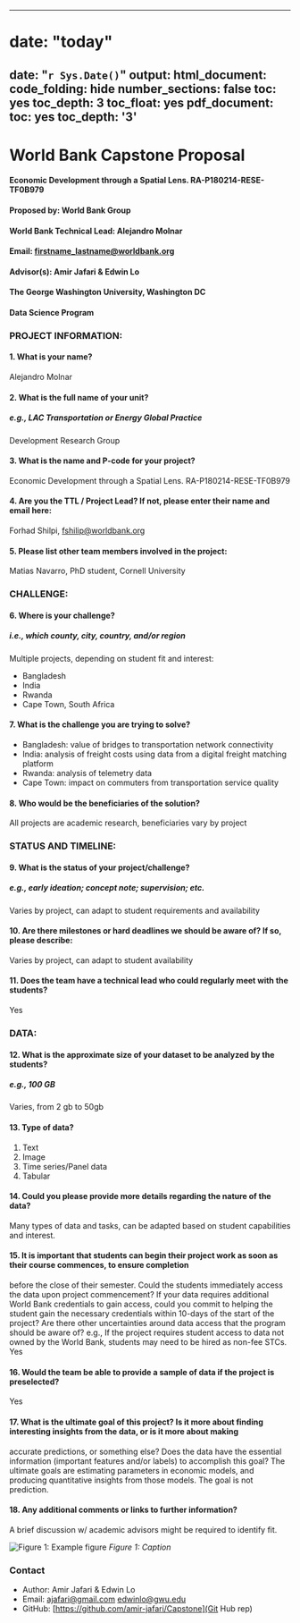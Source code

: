 
---
# date: "today"
date: "`r Sys.Date()`"
output:
  html_document:
    code_folding: hide
    number_sections: false
    toc: yes
    toc_depth: 3
    toc_float: yes
  pdf_document:
    toc: yes
    toc_depth: '3'
---

# **World Bank Capstone Proposal**
#### Economic Development through a Spatial Lens. RA-P180214-RESE-TF0B979
#### Proposed by: World Bank Group
#### World Bank Technical Lead: Alejandro Molnar
#### Email: firstname_lastname@worldbank.org
#### Advisor(s): Amir Jafari & Edwin Lo
#### The George Washington University, Washington DC  
#### Data Science Program


### **PROJECT INFORMATION:**
#### 1. What is your name?  
Alejandro Molnar


#### 2. What is the full name of your unit?
##### e.g., LAC Transportation or Energy Global Practice
Development Research Group


#### 3. What is the name and P-code for your project?
Economic Development through a Spatial Lens. RA-P180214-RESE-TF0B979


#### 4. Are you the TTL / Project Lead? If not, please enter their name and email here:
Forhad Shilpi, fshilip@worldbank.org


#### 5. Please list other team members involved in the project:
Matias Navarro, PhD student, Cornell University



### **CHALLENGE:**
#### 6. Where is your challenge? 
##### i.e., which county, city, country, and/or region
Multiple projects, depending on student fit and interest:
- Bangladesh
- India
- Rwanda
- Cape Town, South Africa



#### 7. What is the challenge you are trying to solve?
- Bangladesh: value of bridges to transportation network connectivity
- India: analysis of freight costs using data from a digital freight matching platform
- Rwanda: analysis of telemetry data
- Cape Town: impact on commuters from transportation service quality


#### 8. Who would be the beneficiaries of the solution?

All projects are academic research, beneficiaries vary by project
            



### **STATUS AND TIMELINE:**
#### 9. What is the status of your project/challenge?
##### e.g., early ideation; concept note; supervision; etc.
Varies by project, can adapt to student requirements and availability
            



#### 10. Are there milestones or hard deadlines we should be aware of? If so, please describe: 

Varies by project, can adapt to student availability
            


#### 11. Does the team have a technical lead who could regularly meet with the students? 
Yes



### **DATA:**
#### 12. What is the approximate size of your dataset to be analyzed by the students?
##### e.g., 100 GB
Varies, from 2 gb to 50gb



#### 13. Type of data? 

1. Text
2. Image
3. Time series/Panel data
4. Tabular
            


#### 14. Could you please provide more details regarding the nature of the data?

Many types of data and tasks, can be adapted based on student capabilities and interest.
            


#### 15. It is important that students can begin their project work as soon as their course commences, to ensure completion
before the close of their semester. Could the students immediately access the data upon project commencement? If your data requires additional World Bank
credentials to gain access, could you commit to helping the student gain the necessary credentials within 10-days of the start of the project?  Are there other uncertainties around data access that the program should be aware of? e.g., If the project requires student access to data not owned by the World Bank, students may need to be hired as non-fee STCs.
Yes



#### 16. Would the team be able to provide a sample of data if the project is preselected?
Yes


#### 17. What is the ultimate goal of this project? Is it more about finding interesting insights from the data, or is it more about making
accurate predictions, or something else? Does the data have the essential information (important features and/or labels) to accomplish this goal?
The ultimate goals are estimating parameters in economic models, and producing quantitative insights from those models. The goal is not prediction.


#### 18. Any additional comments or links to further information?
A brief discussion w/ academic advisors might be required to identify fit.


![Figure 1: Example figure](2024_Fall_14.png)
*Figure 1: Caption*


### Contact
- Author: Amir Jafari & Edwin Lo
- Email: [ajafari@gmail.com](Email) [edwinlo@gwu.edu](Email)
- GitHub: [https://github.com/amir-jafari/Capstone](Git Hub rep)
